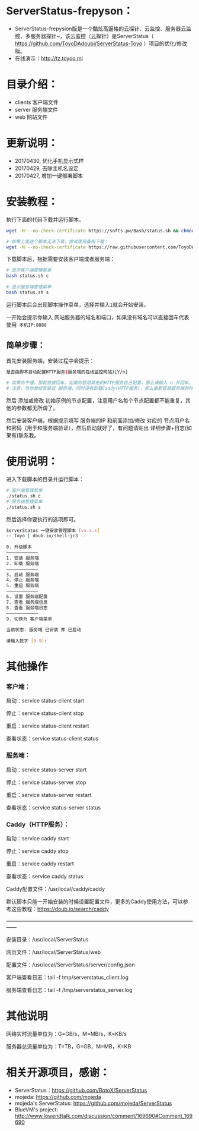 # ServerStatus-frepyson： 

* ServerStatus-frepysion版是一个酷炫高逼格的云探针、云监控、服务器云监控、多服务器探针~，该云监控（云探针）是ServerStatus（ https://github.com/ToyoDAdoubi/ServerStatus-Toyo ）项目的优化/修改版。
* 在线演示：http://tz.toyoo.ml    

# 目录介绍：

* clients  客户端文件
* server   服务端文件
* web      网站文件  

# 更新说明：

* 20170430, 优化手机显示式样
* 20170429, 去除主机名设定
* 20170427, 增加一键部署脚本

# 安装教程：     

执行下面的代码下载并运行脚本。
``` bash
wget -N --no-check-certificate https://softs.pw/Bash/status.sh && chmod +x status.sh

# 如果上面这个脚本无法下载，尝试使用备用下载：
wget -N --no-check-certificate https://raw.githubusercontent.com/ToyoDAdoubi/doubi/master/status.sh && chmod +x status.sh
```
下载脚本后，根据需要安装客户端或者服务端：
``` bash
# 显示客户端管理菜单
bash status.sh c
 
# 显示服务端管理菜单
bash status.sh s
```
运行脚本后会出现脚本操作菜单，选择并输入` 1 `就会开始安装。

一开始会提示你输入 网站服务器的域名和端口，如果没有域名可以直接回车代表使用` 本机IP:8888`

## 简单步骤：

首先安装服务端，安装过程中会提示：

``` bash
是否由脚本自动配置HTTP服务(服务端的在线监控网站)[Y/n]
 
# 如果你不懂，那就直接回车，如果你想用其他的HTTP服务自己配置，那么请输入 n 并回车。
# 注意，当你曾经安装过 服务端，同时没有卸载Caddy(HTTP服务)，那么重新安装服务端的时候，请输入 n 并回车。
```

然后 添加或修改 初始示例的节点配置，注意用户名每个节点配置都不能重复，其他的参数都无所谓了。

然后安装客户端，根据提示填写 服务端的IP 和前面添加/修改 对应的 节点用户名和密码（用于和服务端验证），然后启动就好了，有问题请贴出 详细步骤+日志(如果有)联系我。

# 使用说明：

进入下载脚本的目录并运行脚本：

``` bash
# 客户端管理菜单
./status.sh c
# 服务端管理菜单
./status.sh s
```

然后选择你要执行的选项即可。

``` bash
ServerStatus 一键安装管理脚本 [vx.x.x]
-- Toyo | doub.io/shell-jc3 --
 
0. 升级脚本
————————————
1. 安装 服务端
2. 卸载 服务端
————————————
3. 启动 服务端
4. 停止 服务端
5. 重启 服务端
————————————
6. 设置 服务端配置
7. 查看 服务端信息
8. 查看 服务端日志
————————————
9. 切换为 客户端菜单
 
当前状态: 服务端 已安装 并 已启动
 
请输入数字 [0-9]:
```
# 其他操作

### 客户端：

启动：service status-client start

停止：service status-client stop

重启：service status-client restart

查看状态：service status-client status

### 服务端：

启动：service status-server start

停止：service status-server stop

重启：service status-server restart

查看状态：service status-server status

### Caddy（HTTP服务）：

启动：service caddy start

停止：service caddy stop

重启：service caddy restart

查看状态：service caddy status

Caddy配置文件：/usr/local/caddy/caddy

默认脚本只能一开始安装的时候设置配置文件，更多的Caddy使用方法，可以参考这些教程：https://doub.io/search/caddy

——————————————————————————————————————

安装目录：/usr/local/ServerStatus

网页文件：/usr/local/ServerStatus/web

配置文件：/usr/local/ServerStatus/server/config.json

客户端查看日志：tail -f tmp/serverstatus_client.log

服务端查看日志：tail -f /tmp/serverstatus_server.log

# 其他说明

网络实时流量单位为：G=GB/s，M=MB/s，K=KB/s

服务器总流量单位为：T=TB，G=GB，M=MB，K=KB

# 相关开源项目，感谢： 

* ServerStatus：https://github.com/BotoX/ServerStatus
* mojeda: https://github.com/mojeda 
* mojeda's ServerStatus: https://github.com/mojeda/ServerStatus
* BlueVM's project: http://www.lowendtalk.com/discussion/comment/169690#Comment_169690
